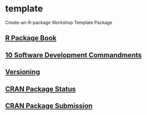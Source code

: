# template
Create-an-R-package Workshop Template Package

## [R Package Book](https://r-pkgs.org/index.html)

## [10 Software Development Commandments](https://docs.google.com/presentation/d/1yMeB2nMjTtiFpOfuWmXMjqsx89m48znHXiCbPZIy5zI/edit?usp=sharing)

## [Versioning](https://medium.com/@kodegasm.id/semantic-versioning-in-software-engineering-8bc42c61364b)

## [CRAN Package Status](https://r-hub.github.io/cransays/articles/dashboard.html)

## [CRAN Package Submission](https://cran.r-project.org/submit.html)